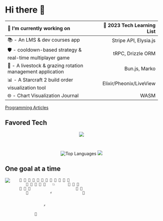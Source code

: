 # Hi there 👋

🔭 I’m currently working on                                           | 🌱 2023 Tech Learning List
:---------------------------------------------------------            | ---------------------------:
📚 - An LMS & dev courses app                                         | Stripe API, Elysia.js                                                    
🛡️ - cooldown-based strategy & real-time multiplayer game             | tRPC, Drizzle ORM
🐑 - A livestock & grazing rotation management application            | Bun.js, Marko
📊 - A Starcraft 2 build order visualization tool                     | Elixir/Pheonix/LiveView
🌐 - Chart Visualization Journal                                      | WASM

[Programming Articles](https://wjv.io/blog/blog)

## Favored Tech

<!-- <img src="tech.svg" width="1200" height="100" alt="favored tech icons" title="HTML - CSS - JS - Git - Node - VSCode - React - D3.js - Redux - Web Components - Firebase - Next.js - Typescript - Vite - GraphQL - Apollo GraphQL - Solid.js - Elixir"> -->
<p align="center">
  <img src="https://skillicons.dev/icons?i=html,css,js,typescript,git,nodejs,svelte,solidjs,react,d3,vite,supabase,elixir,wasm&theme=light" />
</p>
<br>
<p align="center">
  <img src="https://github-readme-stats.vercel.app/api/top-langs/?username=JamieVaughn&layout=compact" alt="Top Languages" />
  <a href="https://skillicons.dev">
    <img src="https://skillicons.dev/icons?i=typescript,svelte,d3,nodejs,supabase,elixir&perline=3&theme=light" />
  </a>
</p>

<!-- see for more readme badges: https://github.com/rzashakeri/beautify-github-profile -->

## One goal at a time

<!--
<img src="https://github-readme-stats-git-masterrstaa-rickstaa.vercel.app/api?username=JamieVaughn&show_icons=true&theme=gotham" alt="Github Stats" align="right" />
-->

<img src="https://github-readme-streak-stats.herokuapp.com/?user=JamieVaughn&theme=dark" align="left" >


        👾 👾 👾 👾 👾 👾 👾 👾 👾 👾 👾 👾
           👾 👾 👾 👾 👾   💥      👾 👾 👾
        👾 👾 👾                     👾 👾
           👾          ⚡              👾
                       

                   ⚡

               📡



